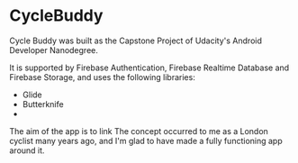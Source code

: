 # CycleBuddy

Cycle Buddy was built as the Capstone Project of Udacity's Android Developer Nanodegree.

It is supported by Firebase Authentication, Firebase Realtime Database and Firebase Storage, and uses the following libraries:
- Glide
- Butterknife
- 

The aim of the app is to link 
The concept occurred to me as a London cyclist many years ago, and I'm glad to have made a fully functioning app around it.
